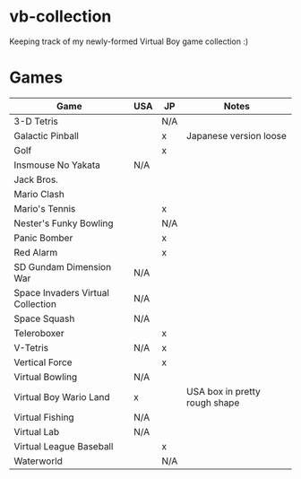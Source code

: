 # vb-collection
Keeping track of my newly-formed Virtual Boy game collection :)

# Games

| Game | USA | JP | Notes |
| --- | --- | --- | --- |
| 3-D Tetris | | N/A | |
| Galactic Pinball | | x | Japanese version loose |
| Golf | | x | |
| Insmouse No Yakata | N/A | | |
| Jack Bros. | | | |
| Mario Clash | | | |
| Mario's Tennis | | x | |
| Nester's Funky Bowling | | N/A | |
| Panic Bomber | | x | |
| Red Alarm | | x | |
| SD Gundam Dimension War | N/A | | |
| Space Invaders Virtual Collection | N/A | | |
| Space Squash | N/A | | |
| Teleroboxer | | x | |
| V-Tetris | N/A | x | |
| Vertical Force | | x | |
| Virtual Bowling | N/A | | |
| Virtual Boy Wario Land | x | | USA box in pretty rough shape |
| Virtual Fishing | N/A | | |
| Virtual Lab | N/A | | |
| Virtual League Baseball | | x | |
| Waterworld | | N/A | |
